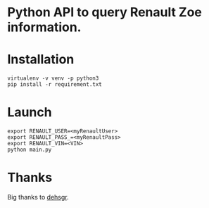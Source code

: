 # Python API to query Renault Zoe information.

# Installation
```
virtualenv -v venv -p python3
pip install -r requirement.txt
```

# Launch
```
export RENAULT_USER=<myRenaultUser>
export RENAULT_PASS_=<myRenaultPass>
export RENAULT_VIN=<VIN>
python main.py
```

# Thanks
Big thanks to [dehsgr](https://gist.github.com/dehsgr/32c4d3dd5f8125be3a4c66d04e41d9b8).
